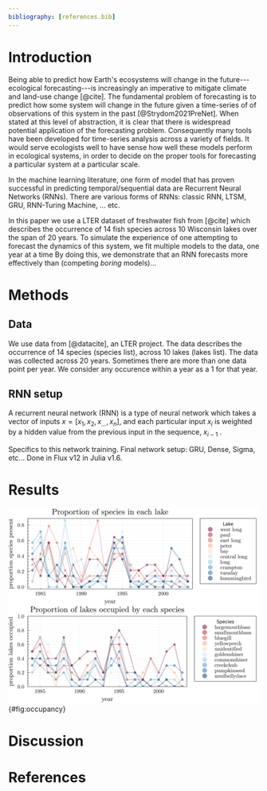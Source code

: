 ```yaml
---
bibliography: [references.bib]
---
```


# Introduction

Being able to predict how Earth's ecosystems will change in the
future---ecological forecasting---is increasingly an imperative to mitigate
climate and land-use change [@cite]. The fundamental problem of forecasting is
to predict how some system will change in the future given a time-series of of
observations of this system in the past [@Strydom2021PreNet]. When stated at
this level of abstraction, it is clear that there is widespread potential
application of the forecasting problem. Consequently many tools have been
developed for time-series analysis across a variety of fields. It would serve
ecologists well to have sense how well these models perform in ecological
systems, in order to decide on the proper tools for forecasting a particular
system at a particular scale.

In the machine learning literature, one form of model that has proven successful
in predicting temporal/sequential data are Recurrent Neural Networks (RNNs).
There are various forms of RNNs: classic RNN, LTSM, GRU, RNN-Turing Machine, ...
etc.

In this paper we use a LTER dataset of freshwater fish from [@cite] which
describes the occurrence of 14 fish species across 10 Wisconsin lakes over the
span of 20 years. To simulate the experience of one attempting to forecast the
dynamics of this system, we fit multiple models to the data, one year at a time
By doing this, we demonstrate that an RNN forecasts more effectively than
(competing _boring_ models)...


# Methods

## Data

We use data from [@datacite], an LTER project. The data describes the occurrence
of 14 species (species list), across 10 lakes (lakes list). The data was collected
across 20 years. Sometimes there are more than one data point per year. We consider
any occurence within a year as a $1$ for that year.

## RNN setup

A recurrent neural network (RNN) is a type of neural network which takes a
vector of inputs $x=[x_1, x_2, x_\dots, x_n]$, and each particular input $x_i$
is weighted by a hidden value from the previous input in the sequence, $x_{i-1}$ .

Specifics to this network training.
Final network setup: GRU, Dense, Sigma, etc...
Done in Flux v12 in Julia v1.6.


# Results

![TODO: occupancy data. 1994? whats up with that?](./figures/occupancy_by_lake_and_species.png){#fig:occupancy}

# Discussion


# References
